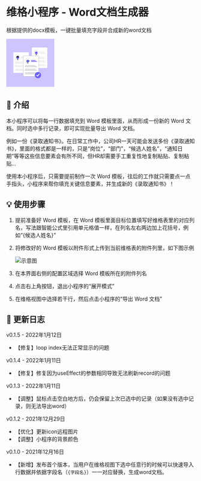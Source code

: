 # 维格小程序 - Word文档生成器

根据提供的docx模板，一键批量填充字段并合成新的word文档

![package icon](package_icon.png)


## 🎨 介绍

本小程序可以将每一行数据填充到 Word 模板里面，从而形成一份新的 Word 文档。同时选中多行记录，即可实现批量导出 Word 文档。

例如一份《录取通知书》。在日常工作中，公司HR一天可能会发送多份《录取通知书》，里面的格式都是一样的，只是“岗位”，“部门”，“候选人姓名”，“通知日期”等等这些信息要素会有所不同，但HR却需要手工重复性地复制粘贴、复制粘贴...

使用本小程序后，只需要提前制作一次 Word 模板，往后的工作就只需要点一点手指头，小程序来帮你填充关键信息要素，并生成新的《录取通知书》！


## 💡 使用步骤

1. 提前准备好 Word 模板，在 Word 模板里面目标位置填写好维格表里的对应列名，写法跟智能公式里引用单元格值一样，在列名左右两边加上花括号，例如“{候选人姓名}”

2. 将修改好的 Word 模板以附件形式上传到当前维格表的附件列里，如下图示例

    ![示意图](https://s1.vika.cn/space/2021/12/02/22202756884f485dbfce5e257000644c)

3. 在本界面右侧的配置区域选择 Word 模板所在的附件列名

4. 点击右上角按钮，退出小程序的“展开模式”

5. 在维格视图中选择若干行，然后点击小程序的“导出 Word 文档”



## 🎯 更新日志
v0.1.5 - 2022年1月12日
- 【修复】loop index无法正常显示的问题

v0.1.4 - 2022年1月11日
- 【修复】修复因为useEffect的参数相同导致无法刷新record的问题

v0.1.3 - 2022年1月11日
- 【调整】鼠标点击空白地方后，仍会保留上次已选中的记录（如果没有选中记录，则无法导出word）

v0.1.2 - 2021年12月29日
- 【优化】更新icon远程图片
- 【调整】小程序的背景颜色

v0.1.0 - 2021年12月16日

- 【新增】发布首个版本，当用户在维格视图下选中任意行的时候可以快速导入行数据并依据字段名（```{字段名}```）一一对应替换，生成word文档。

